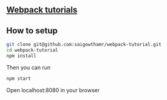 ## [Webpack tutorials](https://reactgo.com/webpack)



##  How to setup


```bash
git clone git@github.com:saigowthamr/webpack-tutorial.git
cd webpack-tutorial
npm install
```

Then you can run

```bash
npm start
```
Open localhost:8080 in your browser
